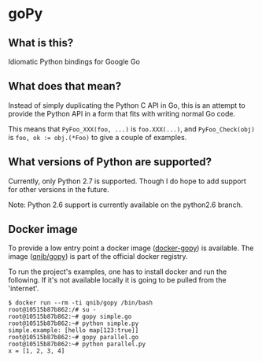 goPy
====

What is this?
-------------

Idiomatic Python bindings for Google Go

What does that mean?
--------------------

Instead of simply duplicating the Python C API in Go, this is an attempt to
provide the Python API in a form that fits with writing normal Go code.

This means that `PyFoo_XXX(foo, ...)` is `foo.XXX(...)`, and `PyFoo_Check(obj)`
is `foo, ok := obj.(*Foo)` to give a couple of examples.

What versions of Python are supported?
--------------------------------------

Currently, only Python 2.7 is supported.  Though I do hope to add support for
other versions in the future.

Note: Python 2.6 support is currently available on the python2.6 branch.

Docker image
-------------

To provide a low entry point a docker image ([docker-gopy](https://github.com/ChristianKniep/docker-gopy)) is available.
The image ([qnib/gopy](https://registry.hub.docker.com/u/qnib/gopy/)) is part of the official docker registry.

To run the project's examples, one has to install docker and run the following. If it's not available locally it is
going to be pulled from the 'internet'.

```
$ docker run --rm -ti qnib/gopy /bin/bash
root@10515b87b862:/# su -
root@10515b87b862:~# gopy simple.go 
root@10515b87b862:~# python simple.py 
simple.example: [hello map[123:true]]
root@10515b87b862:~# gopy parallel.go 
root@10515b87b862:~# python parallel.py
x = [1, 2, 3, 4]
```
